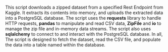 This script downloads a zipped dataset from a specified Rest Endpoint from Kaggle. It extracts its contents into memory, and uploads the extracted data into a PostgreSQL database. The script uses the **requests** library to handle HTTP requests, **pandas** to manipulate and read CSV data, **ZipFile** and **io** to manage the zip file and in-memory data streams. 
The script also uses **sqlalchemy** to connect to and interact with the PostgreSQL database. In all, The script is designed to fetch the dataset, read the CSV file, and populate the data into a table named within the database.
